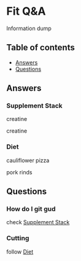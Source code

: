 # Fit Q&A
Information dump

## Table of contents
* [Answers](#answers)
* [Questions](#questions)

## Answers

### Supplement Stack
creatine

creatine

### Diet
cauliflower pizza

pork rinds

## Questions

### How do I git gud
check [Supplement Stack](#supplement-stack)

### Cutting
follow [Diet](#diet)
